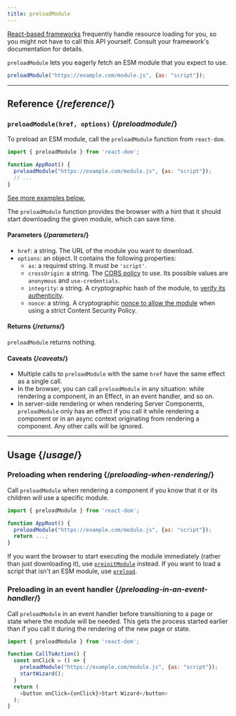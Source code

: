 ```yaml
---
title: preloadModule
---
```


<Note>

[React-based frameworks](/learn/start-a-new-react-project) frequently handle resource loading for you, so you might not have to call this API yourself. Consult your framework's documentation for details.

</Note>

<Intro>

`preloadModule` lets you eagerly fetch an ESM module that you expect to use.

```js
preloadModule("https://example.com/module.js", {as: "script"});
```

</Intro>

<InlineToc />

---

## Reference {/*reference*/}

### `preloadModule(href, options)` {/*preloadmodule*/}

To preload an ESM module, call the `preloadModule` function from `react-dom`.

```js
import { preloadModule } from 'react-dom';

function AppRoot() {
  preloadModule("https://example.com/module.js", {as: "script"});
  // ...
}

```

[See more examples below.](#usage)

The `preloadModule` function provides the browser with a hint that it should start downloading the given module, which can save time.

#### Parameters {/*parameters*/}

* `href`: a string. The URL of the module you want to download.
* `options`: an object. It contains the following properties:
  *  `as`: a required string. It must be `'script'`.
  *  `crossOrigin`: a string. The [CORS policy](https://developer.mozilla.org/en-US/docs/Web/HTML/Attributes/crossorigin) to use. Its possible values are `anonymous` and `use-credentials`.
  *  `integrity`: a string. A cryptographic hash of the module, to [verify its authenticity](https://developer.mozilla.org/en-US/docs/Web/Security/Subresource_Integrity).
  *  `nonce`: a string. A cryptographic [nonce to allow the module](https://developer.mozilla.org/en-US/docs/Web/HTML/Global_attributes/nonce) when using a strict Content Security Policy. 


#### Returns {/*returns*/}

`preloadModule` returns nothing.

#### Caveats {/*caveats*/}

* Multiple calls to `preloadModule` with the same `href` have the same effect as a single call.
* In the browser, you can call `preloadModule` in any situation: while rendering a component, in an Effect, in an event handler, and so on.
* In server-side rendering or when rendering Server Components, `preloadModule` only has an effect if you call it while rendering a component or in an async context originating from rendering a component. Any other calls will be ignored.

---

## Usage {/*usage*/}

### Preloading when rendering {/*preloading-when-rendering*/}

Call `preloadModule` when rendering a component if you know that it or its children will use a specific module.

```js
import { preloadModule } from 'react-dom';

function AppRoot() {
  preloadModule("https://example.com/module.js", {as: "script"});
  return ...;
}
```

If you want the browser to start executing the module immediately (rather than just downloading it), use [`preinitModule`](/reference/react-dom/preinitModule) instead. If you want to load a script that isn't an ESM module, use [`preload`](/reference/react-dom/preload).

### Preloading in an event handler {/*preloading-in-an-event-handler*/}

Call `preloadModule` in an event handler before transitioning to a page or state where the module will be needed. This gets the process started earlier than if you call it during the rendering of the new page or state.

```js
import { preloadModule } from 'react-dom';

function CallToAction() {
  const onClick = () => {
    preloadModule("https://example.com/module.js", {as: "script"});
    startWizard();
  }
  return (
    <button onClick={onClick}>Start Wizard</button>
  );
}
```
